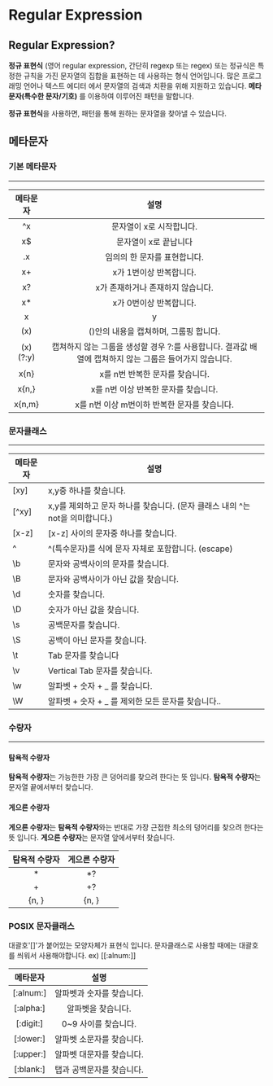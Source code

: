 # Regular Expression
## Regular Expression?

**정규 표현식** (영어 regular expression, 간단히 regexp 또는 regex)
또는 정규식은 특정한 규칙을 가진 문자열의 집합을 표현하는 데 사용하는 형식 언어입니다.
많은 프로그래밍 언어나 텍스트 에디터 에서 문자열의 검색과 치환을 위해 지원하고 있습니다.
**메타문자(특수한 문자/기호)** 를 이용하여 이루어진 패턴을 말합니다.

**정규 표현식**을 사용하면, 패턴을 통해 원하는 문자열을 찾아낼 수 있습니다.

## 메타문자

### 기본 메타문자
----

| 메타문자 |                                                   설명                                                  |
|:--------:|:-------------------------------------------------------------------------------------------------------:|
|    ^x    | 문자열이 x로 시작합니다.                                                                                |
|    x$    | 문자열이 x로 끝납니다                                                                                   |
|    .x    | 임의의 한 문자를 표현합니다.                                                                            |
|    x+    | x가 1번이상 반복합니다.                                                                                 |
|    x?    | x가 존재하거나 존재하지 않습니다.                                                                       |
|    x*    | x가 0번이상 반복합니다.                                                                                 |
|    x|y   | x 또는 y를 찾습니다. (or 연산자)                                                                        |
|    (x)   | ()안의 내용을 캡쳐하며, 그룹핑 합니다.                                                                  |
| (x)(?:y) | 캡쳐하지 않는 그룹을 생성할 경우 ?:를 사용합니다. 결과값 배열에 캡쳐하지 않는 그룹은 들어가지 않습니다. |
|   x{n}   | x를 n번 반복한 문자를 찾습니다.                                                                         |
|   x{n,}  | x를 n번 이상 반복한 문자를 찾습니다.                                                                    |
|  x{n,m}  | x를 n번 이상 m번이하 반복한 문자를 찾습니다.                                                            |

### 문자클래스
----

| 메타문자 | 설명                                                                          |
|----------|-------------------------------------------------------------------------------|
| [xy]     | x,y중 하나를 찾습니다.                                                        |
| [^xy]    | x,y를 제외하고 문자 하나를 찾습니다. (문자 클래스 내의 ^는 not을 의미합니다.) |
| [x-z]    | [x-z] 사이의 문자중 하나를 찾습니다.                                          |
| \^       | ^(특수문자)를 식에 문자 자체로 포함합니다. (escape)                           |
| \b       | 문자와 공백사이의 문자를 찾습니다.                                            |
| \B       | 문자와 공백사이가 아닌 값을 찾습니다.                                         |
| \d       | 숫자를 찾습니다.                                                              |
| \D       | 숫자가 아닌 값을 찾습니다.                                                    |
| \s       | 공백문자를 찾습니다.                                                          |
| \S       | 공백이 아닌 문자를 찾습니다.                                                  |
| \t       | Tab 문자를 찾습니다                                                           |
| \v       | Vertical Tab 문자를 찾습니다.                                                 |
| \w       | 알파벳 + 숫자 + _ 를 찾습니다.                                                |
| \W       | 알파벳 + 숫자 + _ 를 제외한 모든 문자를 찾습니다..                            |

### 수량자
----
#### 탐욕적 수량자

**탐욕적 수량자**는 가능한한 가장 큰 덩어리를 찾으려 한다는 뜻 입니다.
**탐욕적 수량자**는 문자열 끝에서부터 찾습니다.

#### 게으른 수량자

**게으른 수량자**는 **탐욕적 수량자**와는 반대로 가장 근접한 최소의 덩어리를 찾으려 한다는 뜻 입니다.
**게으른 수량자**는 문자열 앞에서부터 찾습니다.

| 탐욕적 수량자 | 게으른 수량자 |
|:-------------:|:-------------:|
|       *       |       *?      |
|       +       |       +?      |
|     {n, }     |     {n, }     |

### POSIX 문자클래스
대괄호'[]'가 붙어있는 모양자체가 표현식 입니다.
문자클래스로 사용할 때에는 대괄호를 씌워서 사용해야합니다.
ex) [[:alnum:]]

|  메타문자 |            설명           |
|:---------:|:-------------------------:|
| [:alnum:] | 알파벳과 숫자를 찾습니다. |
| [:alpha:] |     알파벳을 찾습니다.    |
| [:digit:] |    0~9 사이를 찾습니다.   |
| [:lower:] | 알파벳 소문자를 찾습니다. |
| [:upper:] | 알파벳 대문자를 찾습니다. |
| [:blank:] | 탭과 공백문자를 찾습니다. |